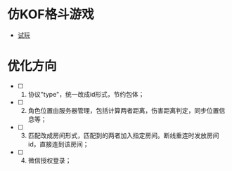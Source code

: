 # 仿KOF格斗游戏

- [试玩](https://www.2344.com/play/11518.htm)

# 优化方向

- [ ] 1. 协议"type"，统一改成id形式，节约包体；
- [ ] 2. 角色位置由服务器管理，包括计算两者距离，伤害距离判定，同步位置信息等；
- [ ] 3. 匹配改成房间形式，匹配到的两者加入指定房间。断线重连时发放房间id，直接连到该房间；
- [ ] 4. 微信授权登录；